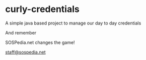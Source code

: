 # curly-credentials

A simple java based project to manage our day to day credentials

And remember 

SOSPedia.net changes the game!	

staff@sospedia.net
